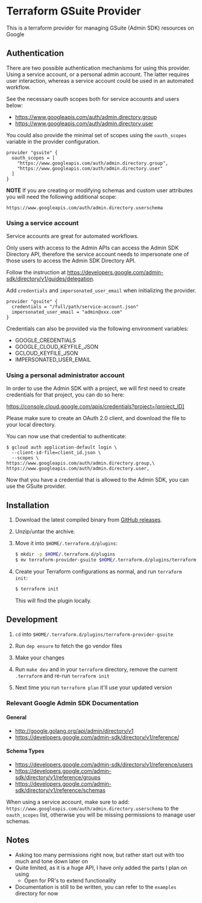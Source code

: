 # Terraform GSuite Provider

This is a terraform provider for managing GSuite (Admin SDK) resources on Google

## Authentication

There are two possible authentication mechanisms for using this provider.
Using a service account, or a personal admin account. The latter requires
user interaction, whereas a service account could be used in an automated
workflow.

See the necessary oauth scopes both for service accounts and users below:
- https://www.googleapis.com/auth/admin.directory.group
- https://www.googleapis.com/auth/admin.directory.user

You could also provide the minimal set of scopes using the
`oauth_scopes` variable in the provider configuration.

```
provider "gsuite" {
  oauth_scopes = [
    "https://www.googleapis.com/auth/admin.directory.group",
    "https://www.googleapis.com/auth/admin.directory.user"
  ]
}
```

**NOTE** If you are creating or modifying schemas and custom user attributes
you will need the following additional scope:

    https://www.googleapis.com/auth/admin.directory.userschema


### Using a service account

Service accounts are great for automated workflows.

Only users with access to the Admin APIs can access the Admin SDK Directory API,
therefore the service account needs to impersonate one of those users
to access the Admin SDK Directory API.

Follow the instruction at
https://developers.google.com/admin-sdk/directory/v1/guides/delegation.

Add `credentials` and `impersonated_user_email` when initializing the provider.
```
provider "gsuite" {
  credentials = "/full/path/service-account.json"
  impersonated_user_email = "admin@xxx.com"
}
```

Credentials can also be provided via the following environment variables:
- GOOGLE_CREDENTIALS
- GOOGLE_CLOUD_KEYFILE_JSON
- GCLOUD_KEYFILE_JSON
- IMPERSONATED_USER_EMAIL

### Using a personal administrator account

In order to use the Admin SDK with a project, we will first need to create
credentials for that project, you can do so here:

https://console.cloud.google.com/apis/credentials?project=[project_ID]

Please make sure to create an OAuth 2.0 client, and download the file to your
local directory.

You can now use that credential to authenticate:

```
$ gcloud auth application-default login \
  --client-id-file=client_id.json \
  --scopes \
https://www.googleapis.com/auth/admin.directory.group,\
https://www.googleapis.com/auth/admin.directory.user,
```

Now that you have a credential that is allowed to the Admin SDK, you can use the
GSuite provider.

## Installation

1. Download the latest compiled binary from [GitHub releases](https://github.com/DeviaVir/terraform-provider-gsuite/releases).

1. Unzip/untar the archive.

1. Move it into `$HOME/.terraform.d/plugins`:

    ```sh
    $ mkdir -p $HOME/.terraform.d/plugins
    $ mv terraform-provider-gsuite $HOME/.terraform.d/plugins/terraform-provider-gsuite
    ```

1. Create your Terraform configurations as normal, and run `terraform init`:

    ```sh
    $ terraform init
    ```

    This will find the plugin locally.

## Development

1. `cd` into `$HOME/.terraform.d/plugins/terraform-provider-gsuite`

1. Run `dep ensure` to fetch the go vendor files

1. Make your changes

1. Run `make dev` and in your `terraform` directory, remove the current `.terraform` and re-run `terraform init`

1. Next time you run `terraform plan` it'll use your updated version

### Relevant Google Admin SDK Documentation
#### General
* http://google.golang.org/api/admin/directory/v1
* https://developers.google.com/admin-sdk/directory/v1/reference/

#### Schema Types
* https://developers.google.com/admin-sdk/directory/v1/reference/users
* https://developers.google.com/admin-sdk/directory/v1/reference/groups
* https://developers.google.com/admin-sdk/directory/v1/reference/schemas

When using a service account, make sure to add:
`https://www.googleapis.com/auth/admin.directory.userschema`
to the `oauth_scopes` list, otherwise you will be missing permissions to manage
user schemas.

## Notes

- Asking too many permissions right now, but rather start out with too much and tone down later on
- Quite limited, as it is a huge API, I have only added the parts I plan on using
  - Open for PR's to extend functionality
- Documentation is still to be written, you can refer to the `examples` directory for now
